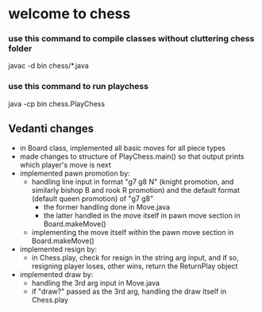 # welcome to chess

### use this command to compile classes without cluttering chess folder

javac -d bin chess/*.java

### use this command to run playchess

java -cp bin chess.PlayChess


## Vedanti changes
- in Board class, implemented all basic moves for all piece types
- made changes to structure of PlayChess.main() so that output prints which player's move is next
- implemented pawn promotion by:
    - handling line input in format "g7 g8 N" (knight promotion, and similarly bishop B and rook R promotion) and the default format (default queen promotion) of "g7 g8"
        - the former handling done in Move.java
        - the latter handled in the move itself in pawn move section in Board.makeMove()
    - implementing the move itself within the pawn move section in Board.makeMove()
- implemented resign by:
    - in Chess.play, check for resign in the string arg input, and if so, resigning player loses, other wins, return the ReturnPlay object
- implemented draw by:
    - handling the 3rd arg input in Move.java
    - if "draw?" passed as the 3rd arg, handling the draw itself in Chess.play